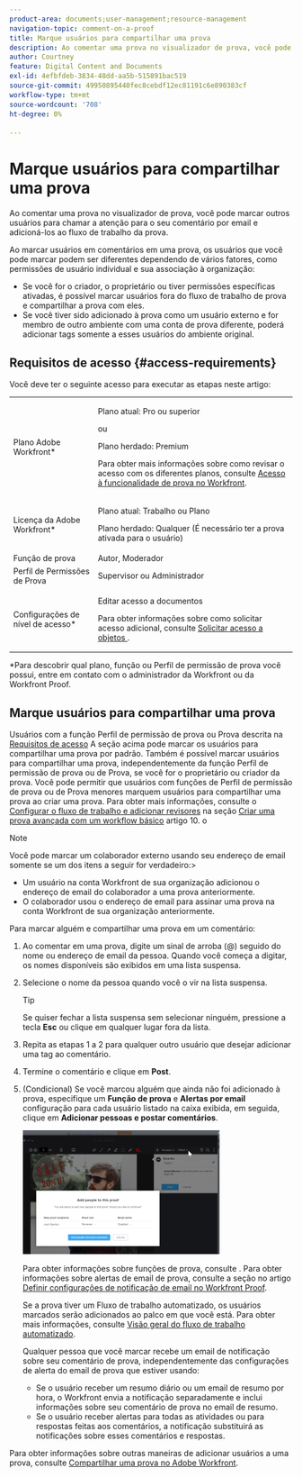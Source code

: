 ```yaml
---
product-area: documents;user-management;resource-management
navigation-topic: comment-on-a-proof
title: Marque usuários para compartilhar uma prova
description: Ao comentar uma prova no visualizador de prova, você pode marcar outros usuários para chamar a atenção para o seu comentário por email e adicioná-los ao fluxo de trabalho da prova.
author: Courtney
feature: Digital Content and Documents
exl-id: 4efbfdeb-3834-48dd-aa5b-515891bac519
source-git-commit: 49950895440fec8cebdf12ec81191c6e890383cf
workflow-type: tm+mt
source-wordcount: '708'
ht-degree: 0%

---
```


# Marque usuários para compartilhar uma prova

Ao comentar uma prova no visualizador de prova, você pode marcar outros usuários para chamar a atenção para o seu comentário por email e adicioná-los ao fluxo de trabalho da prova.

Ao marcar usuários em comentários em uma prova, os usuários que você pode marcar podem ser diferentes dependendo de vários fatores, como permissões de usuário individual e sua associação à organização:

* Se você for o criador, o proprietário ou tiver permissões específicas ativadas, é possível marcar usuários fora do fluxo de trabalho de prova e compartilhar a prova com eles.
* Se você tiver sido adicionado à prova como um usuário externo e for membro de outro ambiente com uma conta de prova diferente, poderá adicionar tags somente a esses usuários do ambiente original. <!--For more information, see [Proofing collaboration limitations with people outside of your organization](../../../../review-and-approve-work/proofing/tips-tricks-and-troubleshooting/collaboration-with-members-outside-of-your-organization.md)-->

## Requisitos de acesso {#access-requirements}

Você deve ter o seguinte acesso para executar as etapas neste artigo:

<table style="table-layout:auto"> 
 <col> 
 <col> 
 <tbody> 
  <tr> 
   <td role="rowheader">Plano Adobe Workfront*</td> 
   <td> <p>Plano atual: Pro ou superior</p> <p>ou</p> <p>Plano herdado: Premium</p> <p>Para obter mais informações sobre como revisar o acesso com os diferentes planos, consulte <a href="/help/quicksilver/administration-and-setup/manage-workfront/configure-proofing/access-to-proofing-functionality.md" class="MCXref xref">Acesso à funcionalidade de prova no Workfront</a>.</p> </td> 
  </tr> 
  <tr> 
   <td role="rowheader">Licença da Adobe Workfront*</td> 
   <td> <p>Plano atual: Trabalho ou Plano</p> <p>Plano herdado: Qualquer (É necessário ter a prova ativada para o usuário)</p> </td> 
  </tr> 
  <tr data-mc-conditions=""> 
   <td role="rowheader">Função de prova</td> 
   <td>Autor, Moderador</td> 
  </tr> 
  <tr data-mc-conditions=""> 
   <td role="rowheader">Perfil de Permissões de Prova </td> 
   <td>Supervisor ou Administrador</td> 
  </tr> 
  <tr data-mc-conditions=""> 
   <td role="rowheader">Configurações de nível de acesso*</td> 
   <td> <p>Editar acesso a documentos</p> <p>Para obter informações sobre como solicitar acesso adicional, consulte <a href="../../../../workfront-basics/grant-and-request-access-to-objects/request-access.md" class="MCXref xref">Solicitar acesso a objetos </a>.</p> </td> 
  </tr> 
 </tbody> 
</table>

&#42;Para descobrir qual plano, função ou Perfil de permissão de prova você possui, entre em contato com o administrador da Workfront ou da Workfront Proof.

## Marque usuários para compartilhar uma prova

Usuários com a função Perfil de permissão de prova ou Prova descrita na [Requisitos de acesso](#access-requirements) A seção acima pode marcar os usuários para compartilhar uma prova por padrão. Também é possível marcar usuários para compartilhar uma prova, independentemente da função Perfil de permissão de prova ou de Prova, se você for o proprietário ou criador da prova. Você pode permitir que usuários com funções de Perfil de permissão de prova ou de Prova menores marquem usuários para compartilhar uma prova ao criar uma prova. Para obter mais informações, consulte o [Configurar o fluxo de trabalho e adicionar revisores](../../../../review-and-approve-work/proofing/creating-proofs-within-workfront/configure-basic-proof-workflow.md#configur) na seção [Criar uma prova avançada com um workflow básico](../../../../review-and-approve-work/proofing/creating-proofs-within-workfront/configure-basic-proof-workflow.md) artigo 10. o

>[!NOTE]
>
>Você pode marcar um colaborador externo usando seu endereço de email somente se um dos itens a seguir for verdadeiro:>
>* Um usuário na conta Workfront de sua organização adicionou o endereço de email do colaborador a uma prova anteriormente.
>* O colaborador usou o endereço de email para assinar uma prova na conta Workfront de sua organização anteriormente.
>


Para marcar alguém e compartilhar uma prova em um comentário:

1. Ao comentar em uma prova, digite um sinal de arroba (@) seguido do nome ou endereço de email da pessoa. Quando você começa a digitar, os nomes disponíveis são exibidos em uma lista suspensa.
1. Selecione o nome da pessoa quando você o vir na lista suspensa.

   >[!TIP]
   >
   >Se quiser fechar a lista suspensa sem selecionar ninguém, pressione a tecla **Esc** ou clique em qualquer lugar fora da lista.

1. Repita as etapas 1 a 2 para qualquer outro usuário que desejar adicionar uma tag ao comentário.
1. Termine o comentário e clique em **Post**.
1. (Condicional) Se você marcou alguém que ainda não foi adicionado à prova, especifique um **Função de prova** e **Alertas por email** configuração para cada usuário listado na caixa exibida, em seguida, clique em **Adicionar pessoas e postar comentários**.

   ![](assets/add-people-to-proof-350x220.png)

   Para obter informações sobre funções de prova, consulte . Para obter informações sobre alertas de email de prova, consulte a seção no artigo [Definir configurações de notificação de email no Workfront Proof](../../../../workfront-proof/wp-emailsntfctns/email-alerts/config-email-notification-settings-wp.md).

   Se a prova tiver um Fluxo de trabalho automatizado, os usuários marcados serão adicionados ao palco em que você está. Para obter mais informações, consulte [Visão geral do fluxo de trabalho automatizado](../../../../review-and-approve-work/proofing/proofing-overview/automated-workflow.md).

   Qualquer pessoa que você marcar recebe um email de notificação sobre seu comentário de prova, independentemente das configurações de alerta do email de prova que estiver usando:

   * Se o usuário receber um resumo diário ou um email de resumo por hora, o Workfront envia a notificação separadamente e inclui informações sobre seu comentário de prova no email de resumo.
   * Se o usuário receber alertas para todas as atividades ou para respostas feitas aos comentários, a notificação substituirá as notificações sobre esses comentários e respostas.

Para obter informações sobre outras maneiras de adicionar usuários a uma prova, consulte [Compartilhar uma prova no Adobe Workfront](../../../../review-and-approve-work/proofing/managing-proofs-within-workfront/share-a-proof-in-workfront.md).
